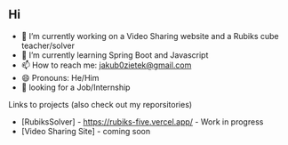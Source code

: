 ## Hi


- 🔭 I’m currently working on a Video Sharing website and a Rubiks cube teacher/solver
- 🌱 I’m currently learning Spring Boot and Javascript
- 📫 How to reach me: jakub0zietek@gmail.com
- 😄 Pronouns: He/Him
- 💼 looking for a Job/Internship


Links to projects (also check out my reporsitories)

- [RubiksSolver] - https://rubiks-five.vercel.app/ - Work in progress
- [Video Sharing Site] - coming soon
